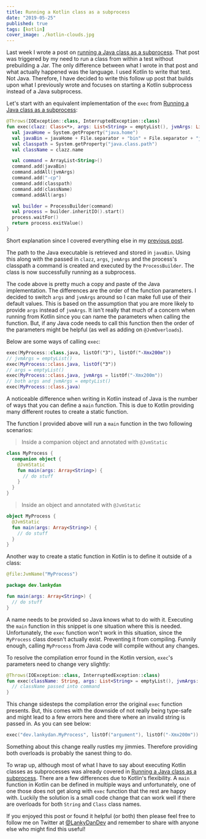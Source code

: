 ```yaml
---
title: Running a Kotlin class as a subprocess
date: "2019-05-25"
published: true
tags: [kotlin]
cover_image: ./kotlin-clouds.jpg
---
```


Last week I wrote a post on [running a Java class as a subprocess](https://lankydan.dev/running-a-java-class-as-a-subprocess). That post was triggered by my need to run a class from within a test without prebuilding a Jar. The only difference between what I wrote in that post and what actually happened was the language. I used Kotlin to write that test. Not Java. Therefore, I have decided to write this follow up post that builds upon what I previously wrote and focuses on starting a Kotlin subprocess instead of a Java subprocess.

Let's start with an equivalent implementation of the `exec` from [Running a Java class as a subprocess](https://lankydan.dev/running-a-java-class-as-a-subprocess):

```kotlin
@Throws(IOException::class, InterruptedException::class)
fun exec(clazz: Class<*>, args: List<String> = emptyList(), jvmArgs: List<String> = emptyList()): Int {
  val javaHome = System.getProperty("java.home")
  val javaBin = javaHome + File.separator + "bin" + File.separator + "java"
  val classpath = System.getProperty("java.class.path")
  val className = clazz.name

  val command = ArrayList<String>()
  command.add(javaBin)
  command.addAll(jvmArgs)
  command.add("-cp")
  command.add(classpath)
  command.add(className)
  command.addAll(args)

  val builder = ProcessBuilder(command)
  val process = builder.inheritIO().start()
  process.waitFor()
  return process.exitValue()
}
```

Short explanation since I covered everything else in my [previous post](https://lankydan.dev/running-a-java-class-as-a-subprocess).

The path to the Java executable is retrieved and stored in `javaBin`. Using this along with the passed in `clazz`, `args`, `jvmArgs` and the process's classpath a command is created and executed by the `ProcessBuilder`. The class is now successfully running as a subprocess.

The code above is pretty much a copy and paste of the Java implementation. The differences are the order of the function parameters. I decided to switch `args` and `jvmArgs` around so I can make full use of their default values. This is based on the assumption that you are more likely to provide `args` instead of `jvmArgs`. It isn't really that much of a concern when running from Kotlin since you can name the parameters when calling the function. But, if any Java code needs to call this function then the order of the parameters might be helpful (as well as adding on `@JvmOverloads`).

Below are some ways of calling `exec`:

```kotlin
exec(MyProcess::class.java, listOf("3"), listOf("-Xmx200m"))
// jvmArgs = emptyList()
exec(MyProcess::class.java, listOf("3"))
// args = emptyList()
exec(MyProcess::class.java, jvmArgs = listOf("-Xmx200m"))
// both args and jvmArgs = emptyList()
exec(MyProcess::class.java)
```

A noticeable difference when writing in Kotlin instead of Java is the number of ways that you can define a `main` function. This is due to Kotlin providing many different routes to create a static function. 

The function I provided above will run a `main` function in the two following scenarios:

> Inside a companion object and annotated with `@JvmStatic`

```kotlin
class MyProcess {
  companion object {
    @JvmStatic
    fun main(args: Array<String>) {
      // do stuff
    }
  }
}
```

> Inside an object and annotated with `@JvmStatic`

```kotlin
object MyProcess {
  @JvmStatic
  fun main(args: Array<String>) {
    // do stuff
  }
}
```

Another way to create a static function in Kotlin is to define it outside of a class:

```kotlin
@file:JvmName("MyProcess")

package dev.lankydan

fun main(args: Array<String>) {
  // do stuff
}
```

A name needs to be provided so Java knows what to do with it. Executing the `main` function in this snippet is one situation where this is needed. Unfortunately, the `exec` function won't work in this situation, since the `MyProcess` class doesn't actually exist. Preventing it from compiling. Funnily enough, calling `MyProcess` from Java code will compile without any changes.

To resolve the compilation error found in the Kotlin version, `exec`'s parameters need to change very slightly:

```kotlin
@Throws(IOException::class, InterruptedException::class)
fun exec(className: String, args: List<String> = emptyList(), jvmArgs: List<String> = emptyList()): Int {
  // className passed into command
}
```

This change sidesteps the compilation error the original `exec` function presents. But, this comes with the downside of not really being type-safe and might lead to a few errors here and there where an invalid string is passed in. As you can see below:

```kotlin
exec("dev.lankydan.MyProcess", listOf("argument"), listOf("-Xmx200m"))
```

Something about this change really rustles my jimmies. Therefore providing both overloads is probably the sanest thing to do.

To wrap up, although most of what I have to say about executing Kotlin classes as subprocesses was already covered in [Running a Java class as a subprocess](https://lankydan.dev/running-a-java-class-as-a-subprocess). There are a few differences due to Kotlin's flexibility. A `main` function in Kotlin can be defined in multiple ways and unfortunately, one of one those does not get along with `exec` function that the rest are happy with. Luckily the solution is a small code change that can work well if there are overloads for both `String` and `Class` class names.

If you enjoyed this post or found it helpful (or both) then please feel free to follow me on Twitter at [@LankyDanDev](https://twitter.com/LankyDanDev) and remember to share with anyone else who might find this useful!
